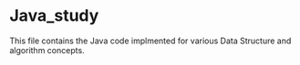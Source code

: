 # Java_study

This file contains the Java code implmented for various Data Structure and algorithm concepts.
